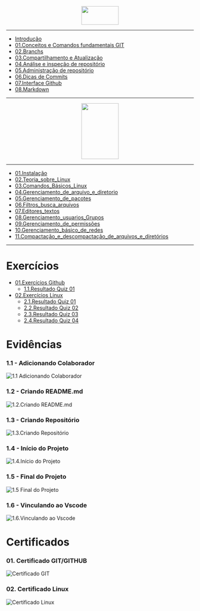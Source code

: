 <div align="Center">
  <img width = "100" Height= "50" src="https://i.imgur.com/mYjB0i4.png">

</div>

---


-  [Introdução](https://github.com/Geronimonetto/Engenharia_dados_AWS/tree/main/Sprint_01/Git_Github_Markdown/01.Conte%C3%BAdo%20Fundamental%20Git)
-  [01.Conceitos e Comandos fundamentais GIT](https://github.com/Geronimonetto/Engenharia_dados_AWS/tree/main/Sprint_01/Git_Github_Markdown/02.Branchs)    
-  [02.Branchs](https://github.com/Geronimonetto/Engenharia_dados_AWS/tree/main/Sprint_01/Git_Github_Markdown)
-  [03.Compartilhamento e Atualização](https://github.com/Geronimonetto/Engenharia_dados_AWS/tree/main/Sprint_01/Git_Github_Markdown/03.Compartilhamento%20e%20Atualiza%C3%A7%C3%A3o)
-  [04.Análise e inspeção de repositório](https://github.com/Geronimonetto/Engenharia_dados_AWS/tree/main/Sprint_01/Git_Github_Markdown/04.An%C3%A1lise%20e%20inspe%C3%A7%C3%A3o%20de%20reposit%C3%B3rio)
-  [05.Administração de repositório](https://github.com/Geronimonetto/Engenharia_dados_AWS/tree/main/Sprint_01/Git_Github_Markdown/05.Administra%C3%A7%C3%A3o%20de%20reposit%C3%B3rio)
-  [06.Dicas de Commits](https://github.com/Geronimonetto/Engenharia_dados_AWS/tree/main/Sprint_01/Git_Github_Markdown/06.Dicas%20de%20Commits)
-  [07.Interface Github](https://github.com/Geronimonetto/Engenharia_dados_AWS/tree/main/Sprint_01/Git_Github_Markdown/07.Interface%20Github)
-  [08.Markdown](https://github.com/Geronimonetto/Engenharia_dados_AWS/tree/main/Sprint_01/Git_Github_Markdown/08.Markdown)

---
<div align="Center">
  <img width = "100" Height= "150" src="https://images.vexels.com/media/users/3/140692/isolated/preview/72d1f12edf758d24f5b6db73bac4f297-logotipo-do-linux.png">

</div>

---


-  [01.Instalação](https://github.com/Geronimonetto/Engenharia_dados_AWS/tree/main/Sprint_01/Linux/01.Instala%C3%A7%C3%A3o)
-  [02.Teoria_sobre_Linux](https://github.com/Geronimonetto/Engenharia_dados_AWS/tree/main/Sprint_01/Linux/02.Teoria_sobre_Linux)    
-  [03.Comandos_Básicos_Linux](https://github.com/Geronimonetto/Engenharia_dados_AWS/tree/main/Sprint_01/Linux/03.Comandos_B%C3%A1sicos_Linux)
-  [04.Gerenciamento_de_arquivo_e_diretorio](https://github.com/Geronimonetto/Engenharia_dados_AWS/tree/main/Sprint_01/Linux/04.Gerenciamento_de_arquivo_e_diretorio)
-  [05.Gerenciamento_de_pacotes](https://github.com/Geronimonetto/Engenharia_dados_AWS/tree/main/Sprint_01/Linux/05.Gerenciamento_de_pacotes)
-  [06.Filtros_busca_arquivos](https://github.com/Geronimonetto/Engenharia_dados_AWS/tree/main/Sprint_01/Linux/06.Filtros_busca_arquivos)
-  [07.Editores_textos](https://github.com/Geronimonetto/Engenharia_dados_AWS/tree/main/Sprint_01/Linux/07.Editores_textos)
-  [08.Gerenciamento_usuarios_Grupos](https://github.com/Geronimonetto/Engenharia_dados_AWS/tree/main/Sprint_01/Linux/08.Gerenciamento_usuarios_Grupos)
-  [09.Gerenciamento_de_permissões](https://github.com/Geronimonetto/Engenharia_dados_AWS/tree/main/Sprint_01/Linux/09.Gerenciamento_de_Permiss%C3%B5es)
-  [10.Gerenciamento_básico_de_redes](https://github.com/Geronimonetto/Engenharia_dados_AWS/tree/main/Sprint_01/Linux/10.Gerenciamento_b%C3%A1sico_de_redes)
-  [11.Compactação_e_descompactação_de_arquivos_e_diretórios](https://github.com/Geronimonetto/Engenharia_dados_AWS/tree/main/Sprint_01/Linux/11.Compacta%C3%A7%C3%A3o_e_Descompacta%C3%A7%C3%A3o)

---

# Exercícios

-  [01.Exercícios Github ](https://github.com/Geronimonetto/Engenharia_dados_AWS/tree/main/Sprint_01/Exerc%C3%ADcios)
    - [1.1.Resultado Quiz 01](https://github.com/Geronimonetto/Engenharia_dados_AWS/blob/main/Sprint_01/Exerc%C3%ADcios/Quiz_01_GIT.PNG)   
-  [02.Exercícios Linux](https://github.com/Geronimonetto/Engenharia_dados_AWS/tree/main/Sprint_01/Exerc%C3%ADcios)
    -   [2.1.Resultado Quiz 01](https://github.com/Geronimonetto/Engenharia_dados_AWS/blob/main/Sprint_01/Exerc%C3%ADcios/Quiz_01_Linux.PNG)
    -   [2.2.Resultado Quiz 02](https://github.com/Geronimonetto/Engenharia_dados_AWS/blob/main/Sprint_01/Exerc%C3%ADcios/Quiz_02_Linux.PNG)
    -   [2.3.Resultado Quiz 03](https://github.com/Geronimonetto/Engenharia_dados_AWS/blob/main/Sprint_01/Exerc%C3%ADcios/Quiz_03_Linux.PNG)
    -   [2.4.Resultado Quiz 04](https://github.com/Geronimonetto/Engenharia_dados_AWS/blob/main/Sprint_01/Exerc%C3%ADcios/Quiz_04_Linux.PNG)

# Evidências

### 1.1 - Adicionando Colaborador

![1.1 Adicionando Colaborador](https://github.com/Geronimonetto/Engenharia_dados_AWS/blob/main/Sprint_01/Evid%C3%AAncias/1.1.Adicionando_Colaborador.PNG)

### 1.2 - Criando README.md

![1.2.Criando README.md](https://github.com/Geronimonetto/Engenharia_dados_AWS/blob/main/Sprint_01/Evid%C3%AAncias/1.2.Criando_README.PNG)

### 1.3 - Criando Repositório

![1.3.Criando Repositório](https://github.com/Geronimonetto/Engenharia_dados_AWS/blob/main/Sprint_01/Evid%C3%AAncias/1.3.Criando_Reposit%C3%B3rio.PNG)

### 1.4 - Início do Projeto

![1.4.Início do Projeto](https://github.com/Geronimonetto/Engenharia_dados_AWS/blob/main/Sprint_01/Evid%C3%AAncias/1.4.Parte_Inicial.PNG)

### 1.5 - Final do Projeto

![1.5 Final do Projeto](https://github.com/Geronimonetto/Engenharia_dados_AWS/blob/main/Sprint_01/Evid%C3%AAncias/1.5.Parte_Final_Projeto.PNG)

### 1.6 - Vinculando ao Vscode

![1.6.Vinculando ao Vscode](https://github.com/Geronimonetto/Engenharia_dados_AWS/blob/main/Sprint_01/Evid%C3%AAncias/1.6.Vinculando_Vscode.PNG)

# Certificados

### 01. Certificado GIT/GITHUB 

![Certificado GIT](https://github.com/Geronimonetto/Engenharia_dados_AWS/blob/main/Sprint_01/Certificados/Certificado_GIT.jpg)

### 02. Certificado Linux

![Certificado Linux](https://github.com/Geronimonetto/Engenharia_dados_AWS/blob/main/Sprint_01/Certificados/Certificado_Linux.jpg)

